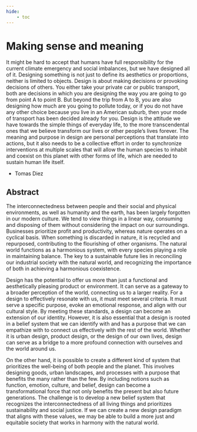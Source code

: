 ```yaml
---
hide:
    - toc
---
```

# **Making sense and meaning** 

It might be hard to accept that humans have full responsibility for the current climate emergency and social imbalances, but we have designed all of it. Designing something is not just to define its aesthetics or proportions, neither is limited to objects. Design is about making decisions or provoking decisions of others. You either take your private car or public transport, both are decisions in which you are designing the way you are going to go from point A to point B. But beyond the trip from A to B, you are also designing how much are you going to pollute today, or if you do not have any other choice because you live in an American suburb, then your mode of transport has been decided already for you. Design is the attitude we have towards the simple things of everyday life, to the more transcendental ones that we believe transform our lives or other people’s lives forever. The meaning and purpose in design are personal perceptions that translate into actions, but it also needs to be a collective effort in order to synchronize interventions at multiple scales that will allow the human species to inhabit and coexist on this planet with other forms of life, which are needed to sustain human life itself.

- Tomas Diez 

## Abstract 

The interconnectedness between people and their social and physical environments, as well as humanity and the earth, has been largely forgotten in our modern culture. We tend to view things in a linear way, consuming and disposing of them without considering the impact on our surroundings. Businesses prioritize profit and productivity, whereas nature operates on a cyclical basis. When something is discarded in nature, it is recycled and repurposed, contributing to the flourishing of other organisms. The natural world functions as a harmonious system, with every species playing a role in maintaining balance. The key to a sustainable future lies in reconciling our industrial society with the natural world, and recognizing the importance of both in achieving a harmonious coexistence.

Design has the potential to offer us more than just a functional and aesthetically pleasing product or environment. It can serve as a gateway to a broader perception of the world, connecting us to a larger reality. For a design to effectively resonate with us, it must meet several criteria. It must serve a specific purpose, evoke an emotional response, and align with our cultural style. By meeting these standards, a design can become an extension of our identity. However, it is also essential that a design is rooted in a belief system that we can identify with and has a purpose that we can empathize with to connect us effectively with the rest of the world. Whether it is urban design, product design, or the design of our own lives, design can serve as a bridge to a more profound connection with ourselves and the world around us.

On the other hand, it is possible to create a different kind of system that prioritizes the well-being of both people and the planet. This involves designing goods, urban landscapes, and processes with a purpose that benefits the many rather than the few. By including notions such as function, emotion, culture, and belief, design can become a transformational force that not only benefits the present but also future generations. The challenge is to develop a new belief system that recognizes the interconnectedness of all living things and prioritizes sustainability and social justice. If we can create a new design paradigm that aligns with these values, we may be able to build a more just and equitable society that works in harmony with the natural world.



